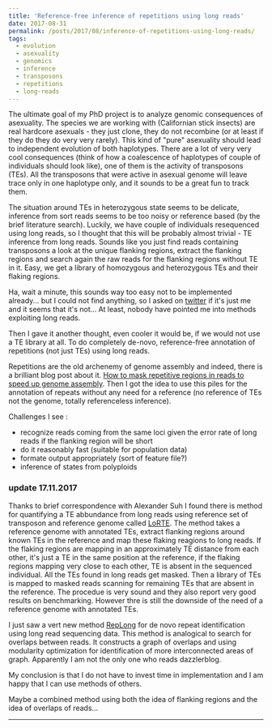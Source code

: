 ```yaml
---
title: 'Reference-free inference of repetitions using long reads'
date: 2017-08-31
permalink: /posts/2017/08/inference-of-repetitions-using-long-reads/
tags:
  - evolution
  - asexuality
  - genomics
  - inference
  - transposons
  - repetitions
  - long-reads
---
```


The ultimate goal of my PhD project is to analyze genomic consequences of asexuality.
The species we are working with (Californian stick insects) are real hardcore asexuals - they just clone, they do not recombine (or at least if they do they do very very rarely).
This kind of "pure" asexuality should lead to independent evolution of both haplotypes.
There are a lot of very very cool consequences (think of how a coalescence of haplotypes of couple of individuals should look like), one of them is the activity of transposons (TEs).
All the transposons that were active in asexual genome will leave trace only in one haplotype only,
and it sounds to be a great fun to track them.

The situation around TEs in heterozygous state seems to be delicate,
inference from sort reads seems to be too noisy or reference based (by the brief literature search).
Luckily, we have couple of individuals resequenced using long reads,
so I thought that this will be probably almost trivial - TE inference from long reads.
Sounds like you just find reads containing transposons a look at the unique flanking regions,
extract the flanking regions and search again the raw reads for the flanking regions without TE in it.
Easy, we get a library of homozygous and heterozygous TEs and their flaking regions.

Ha, wait a minute, this sounds way too easy not to be implemented already...
but I could not find anything, so I asked on [twitter](https://twitter.com/KamilSJaron/status/902448223700312064) if it's just me and it seems that it's not... At least, nobody have pointed me into methods exploiting long reads.

Then I gave it another thought, even cooler it would be,
if we would not use a TE library at all.
To do completely de-novo, reference-free annotation of repetitions (not just TEs) using long reads.

Repetitions are the old archenemy of genome assembly and indeed,
there is a brilliant blog post about it.
[How to mask repetitive regions in reads to speed up genome assembly](https://dazzlerblog.wordpress.com/2016/04/01/detecting-and-soft-masking-repeats/).
Then I got the idea to use this piles for the annotation of repeats without any need for a reference (no reference of TEs not the genome, totally referenceless inference).

Challenges I see :
  - recognize reads coming from the same loci given the error rate of long reads if the flanking region will be short
  - do it reasonably fast (suitable for population data)
  - formate output appropriately (sort of feature file?)
  - inference of states from polyploids

### update 17.11.2017

Thanks to brief correspondence with Alexander Suh I found there is method for quantifying a TE abbundance from long reads using reference set of transposon and reference genome called [LoRTE](https://doi.org/10.1186/s13100-017-0088-x). The method takes a reference genome with annotated TEs, extract flanking regions around known TEs in the reference and map these flaking reagions to long reads. If the flaking regions are mapping in an approximately TE distance from each other, it's just a TE in the same position at the reference, if the flaking regions mapping very close to each other, TE is absent in the sequenced individual. All the TEs found in long reads get masked. Then a library of TEs is mapped to masked reads scanning for remaining TEs that are absent in the reference. The procedue is very sound and they also report very good results on benchmarking. However thre is still the downside of the need of a reference genome with annotated TEs.

I just saw a vert new method [RepLong](https://doi.org/10.1093/bioinformatics/btx717) for de novo repeat identification using long read sequencing data. This method is analogical to search for overlaps between reads. It constructs a graph of overlaps and using modularity optimization for identification of more interconnected areas of graph. Apparently I am not the only one who reads dazzlerblog.

My conclusion is that I do not have to invest time in implementation and I am happy that I can use methods of others. 

 Maybe a combined method using both the idea of flanking regions and the idea of overlaps of reads...






------
